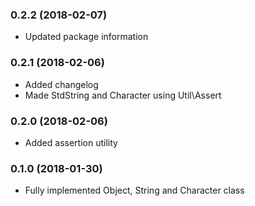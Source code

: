 ### 0.2.2 (2018-02-07)
* Updated package information

### 0.2.1 (2018-02-06)
* Added changelog
* Made StdString and Character using Util\Assert

### 0.2.0 (2018-02-06)
* Added assertion utility

### 0.1.0 (2018-01-30)
* Fully implemented Object, String and Character class